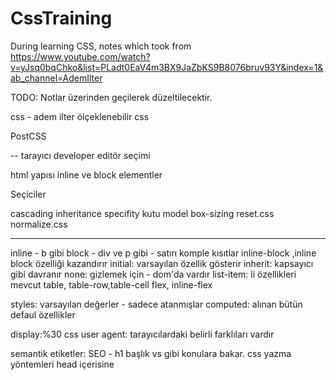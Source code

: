 # CssTraining
During learning CSS, notes which took from https://www.youtube.com/watch?v=yJsq0bqChko&list=PLadt0EaV4m3BX9JaZbKS9B8076bruv93Y&index=1&ab_channel=AdemIlter

TODO: Notlar üzerinden geçilerek düzeltilecektir.

css - adem ilter
ölçeklenebilir css

PostCSS 

--
tarayıcı developer editör seçimi

html yapısı inline ve block elementler

Seçiciler

cascading inheritance specifity
kutu model box-sizing
reset.css normalize.css

---
inline - b gibi
block - div ve p gibi - satırı komple kısıtlar
inline-block ,inline block özelliği kazandırır
initial: varsayılan özellik gösterir
inherit: kapsayıcı gibi davranır
none: gizlemek için - dom'da vardır
list-item: li özellikleri mevcut
table, table-row,table-cell
flex, inline-flex


styles: varsayılan değerler - sadece atanmışlar
computed: alınan bütün defaul özellikler

display:%30 css
user agent: tarayıcılardaki belirli farklıları vardır

semantik etiketler: SEO - h1 başlık vs gibi konulara bakar.
css yazma yöntemleri
head içerisine <style>
<link rel="stylesheet" href:"site.css"/>

seçiciler - selectors
type selector - elementname
universal * 
class 
id
attribute []

Blog tasarlamak - yazı tipi ve özellikleri

Form Elemanları - 
bütün tipleri text bırakmamak lazım.
Telefonda açılırken ona uygun klavye açılıyor

input - düz isim
telefon - eposta
uzun satır - 
list 
radio button

button reset - defaultta olan özelliklere döndürür
submit -> action'daki url'e gönderir method -> default'ta get olur
https://httpbin.org/post gönder yaptığımızda bizi backend'e istek
atmışız gibi davranmamızı sağlr.
name="" önemli, çünkü arka tarafa bu vesileyle gönderir.

required- formu ilk zorunlu alanına focuslar

css sırasını da best practice olrak html'e göre
ayarlamak güzel olacaktır.

font-family kullanırken birden fazla kullanırken
sırayla bakarak ilk olanı uygular

padding-left: 15px - yön belirterek verir
padding: 15px  her 4 tarafa verir

inherit -> özelliği üst kapsayıcıdan al 

erişebilirik için tarayıcı her input için focus(outline) kullanır.

hex kodları aslında 6 hanelidir

.classname classname1 + classname1 {
    classname1'den sonra classname1 gelmesi durumunda uygulanır
}

classname > classname1{
    direkt altında classname1 bulunursa uygulanacak
}

button.primary{
    primary class'ı içeren butonlara uygulanır.
}

box-sizing - 8.ders
web sayfalarında görülen her şey birer kutudur
nesne yönelimde her şeyin obje olduğu gibi

hesaplama yöntemi: 400+10+10(padding)+2+2(border)
border-box dediğimiz zaman max genişliğe ve 3ünün tamamını kabul eder
ilk değer ise content-box'dır. Orada yukarıdaki veriler ayrı ayrı hesaplanır.
** bunlara maargin dahil değildir. - border-box dışında kalır.
Özetle: border-box : 400 ve content-box: 424 olur

** parent'in padding - child'in margin'ine tekabül eder ...

* {
    box-sizing: border-box;
}

reset.css ve normalize.css - 9.ders
tarayıcılar arasındaki farkı ezmek için kurgulanmıştır.

ön tanımlı gelen css'leri ezer.
user agent stylesheet - default gelenler
değerleri sıfırlıyor

normalize.css -> buradaki amaç tarayıcı farklılarını eşitlemek

çoğunluk normalize.css kullanmaya başladı

normalize.css veya reset.css en başa yazılmalıdır.

ayrı ayrı tanımlamalar ve kısa yollar - 10.ders

padding - margin
https://www.w3schools.com/cssref/pr_padding.asp
padding: 20px 10px 50px 40px;
saat yönü 12'den başlayarak devam edilir.
3lü ve 2lü kullanımlarda karşısındaki değer alınır
padding: 20px 10px; //20 10 20 10 gibi düşünebiliriz.

border
https://www.w3schools.com/cssref/pr_border.asp
aşağıda yukarı gider ve özelliği ilk bulduğu yerden kullanır

border:10px dashed yellow;
kalınlık stil ve renk

background
https://www.w3schools.com/cssref/css3_pr_background.asp

font
https://www.w3schools.com/cssref/pr_font_font.asp

eğer çok fazla özellik kullanılmayacaksa
kısa yolu kullanmamak daha mantıklı olacaktır.

Renk değerleri ve currentColor - 11.ders
red: tarayıcılarda ön tanımlı özellik var (17 tane - css3 ile birlikte 147 oldu )
color: red; //gibi

hex: #ff4455 veya f45 şeklinde de yazılabilir.

rgb: rgb(22,45,67)
rbba rgb(22,45,67,0.5) opicity olan bir değer verilir. 0 ile 1 arasında değer alır

transparent

currenctColor: kendisinde yoksa kapsayıcının renkini alır. Kod tekrarından kurtuluruz.

transparent: arka zemini görülmektedir.

inherit: kapsayıcının özelliğini kullanır